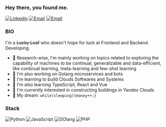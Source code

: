 ### Hey there, you found me.

[![Linkedin](https://img.shields.io/badge/LinkedIn-0077B5?style=for-the-badge&logo=linkedin&logoColor=white)](https://www.linkedin.com/in/temirlan-rysdavletov)
[![Email](https://img.shields.io/badge/ProtonMail-8B89CC?style=for-the-badge&logo=protonmail&logoColor=white)](mailto:1uckyrogue@proton.me)
[![Email](https://img.shields.io/badge/Telegram-00AFF0?style=for-the-badge&logo=Telegram&logoColor=white)](https://t.me/luckyrogue)

### BIO
I'm a ~~Lucky Leaf~~ who doesn't hope for luck at Frontend and Backend Developing.

- 🔭 Research-wise, I'm mainly working on topics related to exploring the capability of machines to be continual, generalizable and data-efficient, like continual learning, meta-learning and few-shot learning
- 🎯 I'm also working on Golang microservices and bots
- 🚀 I'm learning to build Clouds Softwares and Systems
- 🧐 I'm also learning TypeScript, React and Vue
- 👾 I'm currently interested in constructing buildings in Yandex Clouds
- 🌭 My dream: `while(sleeping){money++;}`

### Stack

![Python](https://img.shields.io/badge/Python-3776AB?style=for-the-badge&logo=python&logoColor=white)
![JavaScript](https://img.shields.io/badge/JavaScript-F7DF1E?style=for-the-badge&logo=javascript&logoColor=black)
![GOlang](https://img.shields.io/badge/Go-00ADD8?style=for-the-badge&logo=go&logoColor=white)
![PHP](https://img.shields.io/badge/Php-00ADD1?style=for-the-badge&logo=php&logoColor=white)

